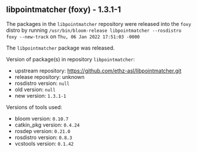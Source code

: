 ## libpointmatcher (foxy) - 1.3.1-1

The packages in the `libpointmatcher` repository were released into the `foxy` distro by running `/usr/bin/bloom-release libpointmatcher --rosdistro foxy --new-track` on `Thu, 06 Jan 2022 17:51:03 -0000`

The `libpointmatcher` package was released.

Version of package(s) in repository `libpointmatcher`:

- upstream repository: https://github.com/ethz-asl/libpointmatcher.git
- release repository: unknown
- rosdistro version: `null`
- old version: `null`
- new version: `1.3.1-1`

Versions of tools used:

- bloom version: `0.10.7`
- catkin_pkg version: `0.4.24`
- rosdep version: `0.21.0`
- rosdistro version: `0.8.3`
- vcstools version: `0.1.42`


